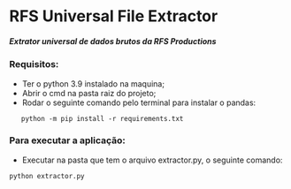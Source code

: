# RFS Universal File Extractor
 ##### Extrator universal de dados brutos da RFS Productions

### Requisitos:
 * Ter o python 3.9 instalado na maquina;
 * Abrir o cmd na pasta raiz do projeto;
 * Rodar o seguinte comando pelo terminal para instalar o pandas:

```
   python -m pip install -r requirements.txt
```

### Para executar a aplicação: 
  * Executar na pasta que tem o arquivo extractor.py, o seguinte comando:

```
python extractor.py
```
